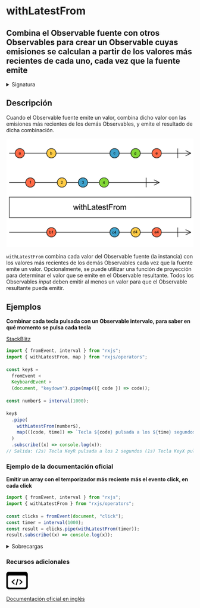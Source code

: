 # withLatestFrom

## Combina el Observable fuente con otros Observables para crear un Observable cuyas emisiones se calculan a partir de los valores más recientes de cada uno, cada vez que la fuente emite

<details>

<summary>Signatura</summary>

#### Firma

`withLatestFrom<T, R>(...args: any[]): OperatorFunction<T, R>`

#### Parámetros

#### Retorna

`OperatorFunction<T, R>`: Un Observable de valores proyectados de cada Observable _input_, o un array de los valores más recientes de cada Observable _input_.

</details>

## Descripción

Cuando el Observable fuente emite un valor, combina dicho valor con las emisiones más recientes de los demás Observables, y emite el resultado de dicha combinación.

![Diagrama de canicas del operador withLatestFrom](assets/images/marble-diagrams/join-creation/withLatestFrom.png)

`withLatestFrom` combina cada valor del Observable fuente (la instancia) con los valores más recientes de los demás Observables cada vez que la fuente emite un valor. Opcionalmente, se puede utilizar una función de proyección para determinar el valor que se emite en el Observable resultante. Todos los Observables _input_ deben emitir al menos un valor para que el Observable resultante pueda emitir.

## Ejemplos

**Combinar cada tecla pulsada con un Observable intervalo, para saber en qué momento se pulsa cada tecla**

[StackBlitz](https://stackblitz.com/edit/docu-rxjs-withlatestfrom?file=index.ts)

```javascript
import { fromEvent, interval } from "rxjs";
import { withLatestFrom, map } from "rxjs/operators";

const key$ =
  fromEvent <
  KeyboardEvent >
  (document, "keydown").pipe(map(({ code }) => code));

const number$ = interval(1000);

key$
  .pipe(
    withLatestFrom(number$),
    map(([code, time]) => `Tecla ${code} pulsada a los ${time} segundos`)
  )
  .subscribe((x) => console.log(x));
// Salida: (2s) Tecla KeyR pulsada a los 2 segundos (1s) Tecla KeyX pulsada a los 3 segundos...
```

### Ejemplo de la documentación oficial

**Emitir un array con el temporizador más reciente más el evento click, en cada click**

```javascript
import { fromEvent, interval } from "rxjs";
import { withLatestFrom } from "rxjs/operators";

const clicks = fromEvent(document, "click");
const timer = interval(1000);
const result = clicks.pipe(withLatestFrom(timer));
result.subscribe((x) => console.log(x));
```

<details>

<summary>Sobrecargas</summary>

#### Firma

`withLatestFrom(project: (v1: T) => R): OperatorFunction<T, R>`

#### Parámetros

#### Retorna

`OperatorFunction<T, R>`

#### Firma

`withLatestFrom(source2: O2, project: (v1: T, v2: ObservedValueOf<O2>) => R): OperatorFunction<T, R>`

#### Parámetros

#### Retorna

`OperatorFunction<T, R>`

#### Firma

`withLatestFrom(v2: O2, v3: O3, project: (v1: T, v2: ObservedValueOf<O2>, v3: ObservedValueOf<O3>) => R): OperatorFunction<T, R>`

#### Parámetros

#### Retorna

`OperatorFunction<T, R>`

#### Firma

`withLatestFrom(v2: O2, v3: O3, v4: O4, project: (v1: T, v2: ObservedValueOf<O2>, v3: ObservedValueOf<O3>, v4: ObservedValueOf<O4>) => R): OperatorFunction<T, R>`

#### Parámetros

#### Retorna

`OperatorFunction<T, R>`

#### Firma

`withLatestFrom(v2: O2, v3: O3, v4: O4, v5: O5, project: (v1: T, v2: ObservedValueOf<O2>, v3: ObservedValueOf<O3>, v4: ObservedValueOf<O4>, v5: ObservedValueOf<O5>) => R): OperatorFunction<T, R>`

#### Parámetros

#### Retorna

`OperatorFunction<T, R>`

#### Firma

`withLatestFrom(v2: O2, v3: O3, v4: O4, v5: O5, v6: O6, project: (v1: T, v2: ObservedValueOf<O2>, v3: ObservedValueOf<O3>, v4: ObservedValueOf<O4>, v5: ObservedValueOf<O5>, v6: ObservedValueOf<O6>) => R): OperatorFunction<T, R>`

#### Parámetros

#### Retorna

`OperatorFunction<T, R>`

#### Firma

`withLatestFrom(source2: O2): OperatorFunction<T, [T, ObservedValueOf<O2>]>`

#### Parámetros

#### Retorna

`OperatorFunction<T, [T, ObservedValueOf<O2>]>`

#### Firma

`withLatestFrom(v2: O2, v3: O3): OperatorFunction<T, [T, ObservedValueOf<O2>, ObservedValueOf<O3>]>`

#### Parámetros

#### Retorna

`OperatorFunction<T, [T, ObservedValueOf<O2>, ObservedValueOf<O3>]>`

#### Firma

`withLatestFrom(v2: O2, v3: O3, v4: O4): OperatorFunction<T, [T, ObservedValueOf<O2>, ObservedValueOf<O3>, ObservedValueOf<O4>]>`

#### Parámetros

#### Retorna

`OperatorFunction<T, [T, ObservedValueOf<O2>, ObservedValueOf<O3>, ObservedValueOf<O4>]>`

#### Firma

`withLatestFrom(v2: O2, v3: O3, v4: O4, v5: O5): OperatorFunction<T, [T, ObservedValueOf<O2>, ObservedValueOf<O3>, ObservedValueOf<O4>, ObservedValueOf<O5>]>`

#### Parámetros

#### Retorna

`OperatorFunction<T, [T, ObservedValueOf<O2>, ObservedValueOf<O3>, ObservedValueOf<O4>, ObservedValueOf<O5>]>`

#### Firma

`withLatestFrom(v2: O2, v3: O3, v4: O4, v5: O5, v6: O6): OperatorFunction<T, [T, ObservedValueOf<O2>, ObservedValueOf<O3>, ObservedValueOf<O4>, ObservedValueOf<O5>, ObservedValueOf<O6>]>`

#### Parámetros

#### Retorna

`OperatorFunction<T, [T, ObservedValueOf<O2>, ObservedValueOf<O3>, ObservedValueOf<O4>, ObservedValueOf<O5>, ObservedValueOf<O6>]>`

#### Firma

`withLatestFrom(...observables: any[]): OperatorFunction<T, R>`

#### Parámetros

#### Retorna

`OperatorFunction<T, R>`

#### Firma

`withLatestFrom(array: any[]): OperatorFunction<T, R>`

#### Parámetros

#### Retorna

`OperatorFunction<T, R>`

#### Firma

`withLatestFrom(array: any[], project: (...values: any[]) => R): OperatorFunction<T, R>`

#### Parámetros

#### Retorna

`OperatorFunction<T, R>`

</details>

### Recursos adicionales

[![Source code](assets/icons/source-code.png)](https://github.com/ReactiveX/rxjs/blob/master/src/internal/operators/withLatestFrom.ts)

[Documentación oficial en inglés](https://rxjs.dev/api/operators/withLatestFrom)
